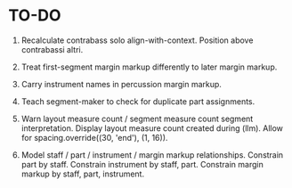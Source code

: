 TO-DO
=====

1.  Recalculate contrabass solo align-with-context.
    Position above contrabassi altri.

2.  Treat first-segment margin markup differently to later margin markup.

3.  Carry instrument names in percussion margin markup.


4.  Teach segment-maker to check for duplicate part assignments.

5.  Warn layout measure count / segment measure count segment interpretation.
    Display layout measure count created during (llm).
    Allow for spacing.override((30, 'end'), (1, 16)).

6.  Model staff / part / instrument / margin markup relationships.
    Constrain part by staff.
    Constrain instrument by staff, part.
    Constrain margin markup by staff, part, instrument.

